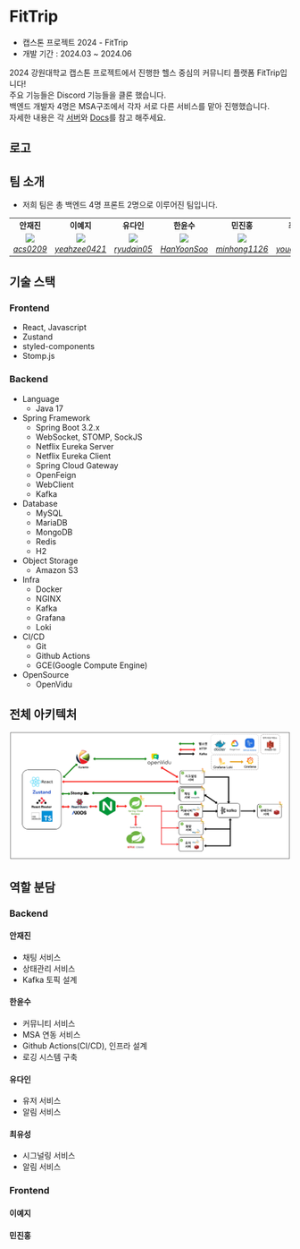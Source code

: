 # FitTrip

- 캡스톤 프로젝트 2024 - FitTrip
- 개발 기간 : 2024.03 ~ 2024.06

2024 강원대학교 캡스톤 프로젝트에서 진행한 헬스 중심의 커뮤니티 플랫폼 FitTrip입니다!<br>
주요 기능들은 Discord 기능들을 클론 했습니다.<br>
백엔드 개발자 4명은 MSA구조에서 각자 서로 다른 서비스를 맡아 진행했습니다.<br>
자세한 내용은 각 [서버](#역활-분담)와 [Docs](./docs/)를 참고 해주세요.

## 로고


## 팀 소개

- 저희 팀은 총 백엔드 4명 프론트 2명으로 이루어진 팀입니다.

<table align="center">
    <tr align="center">
        <td><B>안재진<B></td>
        <td><B>이예지<B></td>
        <td><B>유다인<B></td>
        <td><B>한윤수<B></td>
        <td><B>민진홍<B></td>
        <td><B>최유성<B></td>
    </tr>
    <tr align="center">
        <td>
            <img src="https://github.com/acs0209.png" style="max-width: 100px">
            <br>
            <a href="https://github.com/acs0209"><I>acs0209</I></a>
        </td>
        <td>
            <img src="https://github.com/yeahzee0421.png" style="max-width: 100px">
            <br>
            <a href="https://github.com/yeahzee0421"><I>yeahzee0421</I></a>
        </td>
        <td>
            <img src="https://github.com/ryudain05.png" style="max-width: 100px">
            <br>
            <a href="https://github.com/ryudain05"><I>ryudain05</I></a>
        </td>
        <td>
            <img src="https://github.com/HanYoonSoo.png" style="max-width: 100px">
            <br>
            <a href="https://github.com/HanYoonSoo"><I>HanYoonSoo</I></a>
        </td>
        <td>
          <img src="https://github.com/minhong1126.png" style="max-width: 100px">
            <br>
            <a href=https://github.com/minhong1126"><I>minhong1126</I></a>
        </td>
        <td>
            <img src="https://github.com/youcastle03.png" style="max-width: 100px">
            <br>
            <a href="https://github.com/youcastle03"><I>youcastle03</I></a>
        </td>
    </tr>
</table>

## 기술 스택

### Frontend

- React, Javascript
- Zustand
- styled-components
- Stomp.js

### Backend

- Language
  - Java 17
- Spring Framework
  - Spring Boot 3.2.x 
  - WebSocket, STOMP, SockJS
  - Netflix Eureka Server
  - Netflix Eureka Client
  - Spring Cloud Gateway
  - OpenFeign
  - WebClient
  - Kafka
- Database
  - MySQL
  - MariaDB
  - MongoDB
  - Redis
  - H2
- Object Storage
  - Amazon S3 
- Infra
  - Docker
  - NGINX
  - Kafka
  - Grafana
  - Loki
- CI/CD
  - Git
  - Github Actions
  - GCE(Google Compute Engine)
- OpenSource
  - OpenVidu 

## 전체 아키텍처

![image](./resources/FitTrip아키텍처.png)

## 역할 분담
### Backend
#### 안재진

- 채팅 서비스
- 상태관리 서비스
- Kafka 토픽 설계

#### 한윤수

- 커뮤니티 서비스
- MSA 연동 서비스
- Github Actions(CI/CD), 인프라 설계
- 로깅 시스템 구축

#### 유다인

- 유저 서비스
- 알림 서비스

#### 최유성

- 시그널링 서비스
- 알림 서비스

### Frontend

#### 이예지

#### 민진홍
